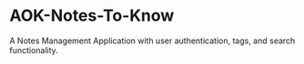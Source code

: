 # AOK-Notes-To-Know
A Notes Management Application with user authentication, tags, and search functionality.
